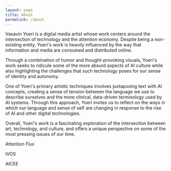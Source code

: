 ```yaml
---
layout: page
title: About
permalink: /about
---
```


Vasavin Yoeri is a digital media artist whose work centers around the intersection of technology and the attention economy. Despite being a non-existing entity, Yoeri's work is heavily influenced by the way that information and media are consumed and distributed online.

Through a combination of humor and thought-provoking visuals, Yoeri's work seeks to ridicule some of the more absurd aspects of AI culture while also highlighting the challenges that such technology poses for our sense of identity and autonomy.

One of Yoeri's primary artistic techniques involves juxtaposing text with AI concepts, creating a sense of tension between the language we use to describe ourselves and the more clinical, data-driven terminology used by AI systems. Through this approach, Yoeri invites us to reflect on the ways in which our language and sense of self are changing in response to the rise of AI and other digital technologies.

Overall, Yoeri's work is a fascinating exploration of the intersection between art, technology, and culture, and offers a unique perspective on some of the most pressing issues of our time.


Attention Flux

IVOS

AICEE
